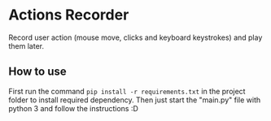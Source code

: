 # Actions Recorder
Record user action (mouse move, clicks and keyboard keystrokes) and play them later.

## How to use
First run the command `pip install -r requirements.txt` in the project folder to install required dependency.
Then just start the "main.py" file with python 3 and follow the instructions :D
